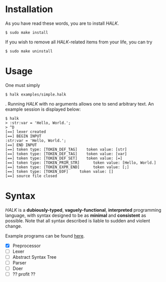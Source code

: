 # Installation

As you have read these words, you are to install *HALK*.

```
$ sudo make install
```

If you wish to remove all *HALK*-related items from your life, you can try

```
$ sudo make uninstall
```

# Usage

One must simply

```
$ halk examples/simple.halk
```

. Running *HALK* with no arguments allows one to send arbitrary text.
An example session is displayed below:

```text
$ halk
> :str:var = 'Hello, World.';
> ^D
[==] lexer created
[==] BEGIN INPUT
:str:var = 'Hello, World.';
[==] END INPUT
[==] token type: [TOKEN_DEF_TAG]    token value: [str]
[==] token type: [TOKEN_DEF_TAG]    token value: [var]
[==] token type: [TOKEN_DEF_SET]    token value: [=]
[==] token type: [TOKEN_PRIM_STR]      token value: [Hello, World.]
[==] token type: [TOKEN_EXPR_END]      token value: [;]
[==] token type: [TOKEN_EOF]     token value: []
[==] source file closed
```

# Syntax

*HALK* is a **dubiously-typed**, **vaguely-functional**, **interpreted**  programming language, with syntax designed to be as
**minimal** and **consistent** as possible.
Note that all syntax described is liable to sudden and violent change.

Example programs can be found [here](tree/examples).

- [x] Preprocessor
- [ ] Lexer
- [ ] Abstract Syntax Tree
- [ ] Parser
- [ ] Doer
- [ ] ?? profit ??
